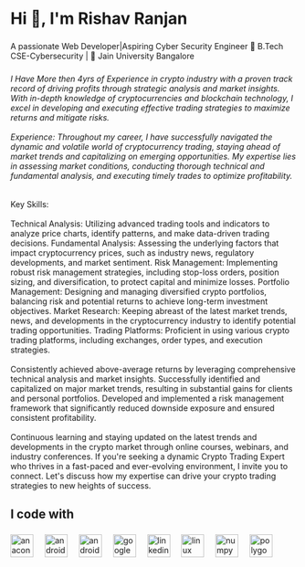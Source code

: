 <h1 align="left">Hi 👋, I'm Rishav Ranjan</h1>

###

<p align="left">A passionate Web Developer|Aspiring Cyber Security Engineer 🚀 B.Tech CSE-Cybersecurity | 📘 Jain University Bangalore</p>

###

<h6 align="left">I Have More then 4yrs of Experience in crypto industry with a proven track record of driving profits through strategic analysis and market insights. With in-depth knowledge of cryptocurrencies and blockchain technology, I excel in developing and executing effective trading strategies to maximize returns and mitigate risks.<br><br>Experience: Throughout my career, I have successfully navigated the dynamic and volatile world of cryptocurrency trading, staying ahead of market trends and capitalizing on emerging opportunities. My expertise lies in assessing market conditions, conducting thorough technical and fundamental analysis, and executing timely trades to optimize profitability.</h6>

###

<p align="left">Key Skills:<br><br>Technical Analysis: Utilizing advanced trading tools and indicators to analyze price charts, identify patterns, and make data-driven trading decisions. Fundamental Analysis: Assessing the underlying factors that impact cryptocurrency prices, such as industry news, regulatory developments, and market sentiment. Risk Management: Implementing robust risk management strategies, including stop-loss orders, position sizing, and diversification, to protect capital and minimize losses. Portfolio Management: Designing and managing diversified crypto portfolios, balancing risk and potential returns to achieve long-term investment objectives. Market Research: Keeping abreast of the latest market trends, news, and developments in the cryptocurrency industry to identify potential trading opportunities. Trading Platforms: Proficient in using various crypto trading platforms, including exchanges, order types, and execution strategies.<br><br>Consistently achieved above-average returns by leveraging comprehensive technical analysis and market insights. Successfully identified and capitalized on major market trends, resulting in substantial gains for clients and personal portfolios. Developed and implemented a risk management framework that significantly reduced downside exposure and ensured consistent profitability.<br><br>Continuous learning and staying updated on the latest trends and developments in the crypto market through online courses, webinars, and industry conferences. If you're seeking a dynamic Crypto Trading Expert who thrives in a fast-paced and ever-evolving environment, I invite you to connect. Let's discuss how my expertise can drive your crypto trading strategies to new heights of success.</p>

###

<h2 align="left">I code with</h2>

###

<div align="left">
  <img src="https://cdn.jsdelivr.net/gh/devicons/devicon/icons/anaconda/anaconda-original.svg" height="40" alt="anaconda logo"  />
  <img width="12" />
  <img src="https://cdn.jsdelivr.net/gh/devicons/devicon/icons/android/android-original.svg" height="40" alt="android logo"  />
  <img width="12" />
  <img src="https://cdn.jsdelivr.net/gh/devicons/devicon/icons/androidstudio/androidstudio-original.svg" height="40" alt="androidstudio logo"  />
  <img width="12" />
  <img src="https://cdn.jsdelivr.net/gh/devicons/devicon/icons/googlecloud/googlecloud-original.svg" height="40" alt="googlecloud logo"  />
  <img width="12" />
  <img src="https://cdn.jsdelivr.net/gh/devicons/devicon/icons/linkedin/linkedin-original.svg" height="40" alt="linkedin logo"  />
  <img width="12" />
  <img src="https://cdn.jsdelivr.net/gh/devicons/devicon/icons/linux/linux-original.svg" height="40" alt="linux logo"  />
  <img width="12" />
  <img src="https://cdn.jsdelivr.net/gh/devicons/devicon/icons/numpy/numpy-original.svg" height="40" alt="numpy logo"  />
  <img width="12" />
  <img src="https://cdn.jsdelivr.net/gh/devicons/devicon/icons/polygon/polygon-original.svg" height="40" alt="polygon logo"  />
</div>

###
